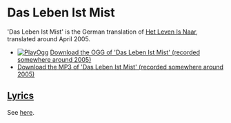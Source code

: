 # Das Leben Ist Mist

'Das Leben Ist Mist' is the German translation of [Het Leven Is Naar](18_het_leven_is_naar.md),
translated around April 2005.

* [![PlayOgg](http://static.fsf.org/playogg/Play_ogg_80x15.png "I support PlayOgg!")](http://playogg.org) [Download the OGG of 'Das Leben Ist Mist' (recorded somewhere around 2005)](http://www.richelbilderbeek.nl/CD04_03DasLebenIstMist.ogg)
* [Download the MP3 of 'Das Leben Ist Mist' (recorded somewhere around 2005)](http://www.richelbilderbeek.nl/CD04_03DasLebenIstMist.mp3)

## [Lyrics](38_das_leben_ist_mist.txt)

See [here](38_das_leben_ist_mist.txt).
